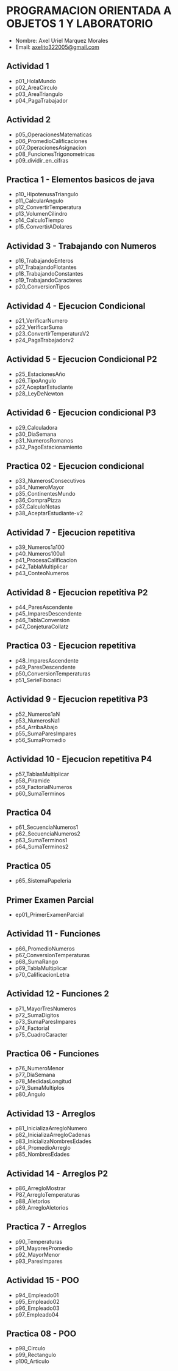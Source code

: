 # PROGRAMACION ORIENTADA A OBJETOS 1 Y LABORATORIO
- Nombre: Axel Uriel Marquez Morales
- Email: axelito322005@gmail.com

## Actividad 1
 - p01_HolaMundo
 - p02_AreaCirculo
 - p03_AreaTriangulo
 - p04_PagaTrabajador

## Actividad 2
 - p05_OperacionesMatematicas
 - p06_PromedioCalificaciones
 - p07_OperacionesAsignacion
 - p08_FuncionesTrigonometricas
 - p09_dividir_en_cifras

 ## Practica 1 - Elementos basicos de java
 - p10_HipotenusaTriangulo
 - p11_CalcularAngulo
 - p12_ConvertirTemperatura
 - p13_VolumenCilindro
 - p14_CalculoTiempo
 - p15_ConvertirADolares
 
 ## Actividad 3 - Trabajando con Numeros
 - p16_TrabajandoEnteros
 - p17_TrabajandoFlotantes
 - p18_TrabajandoConstantes
 - p19_TrabajandoCaracteres
 - p20_ConversionTipos

 ## Actividad 4 - Ejecucion Condicional
 - p21_VerificarNumero
 - p22_VerificarSuma
 - p23_ConvertirTemperaturaV2
 - p24_PagaTrabajadorv2

 ## Actividad 5 - Ejecucion Condicional P2
 - p25_EstacionesAño
 - p26_TipoAngulo
 - p27_AceptarEstudiante
 - p28_LeyDeNewton

 ## Actividad 6 - Ejecucion condicional P3
 - p29_Calculadora
 - p30_DiaSemana
 - p31_NumerosRomanos
 - p32_PagoEstacionamiento

 ## Practica 02 - Ejecucion condicional
 - p33_NumerosConsecutivos
 - p34_NumeroMayor
 - p35_ContinentesMundo
 - p36_CompraPizza
 - p37_CalculoNotas
 - p38_AceptarEstudiante-v2

 ## Actividad 7 - Ejecucion repetitiva
 - p39_Numeros1a100
 - p40_Numeros100a1
 - p41_ProcesaCalificacion
 - p42_TablaMultiplicar
 - p43_ConteoNumeros

 ## Actividad 8 - Ejecucion repetitiva P2
 - p44_ParesAscendente
 - p45_ImparesDescendente
 - p46_TablaConversion
 - p47_ConjeturaCollatz

 ## Practica 03 - Ejecucion repetitiva
 - p48_ImparesAscendente
 - p49_ParesDescendente
 - p50_ConversionTemperaturas
 - p51_SerieFibonaci

 ## Actividad 9 - Ejecucion repetitiva P3
 - p52_Numeros1aN
 - p53_NumerosNa1
 - p54_ArribaAbajo
 - p55_SumaParesImpares
 - p56_SumaPromedio

 ## Actividad 10 - Ejecucion repetitiva P4
 - p57_TablasMultiplicar
 - p58_Piramide
 - p59_FactorialNumeros
 - p60_SumaTerminos

 ## Practica 04
 - p61_SecuenciaNumeros1
 - p62_SecuenciaNumeros2
 - p63_SumaTerminos1
 - p64_SumaTerminos2

 ## Practica 05
 - p65_SistemaPapeleria

 ## Primer Examen Parcial
 - ep01_PrimerExamenParcial

 ## Actividad 11 - Funciones
 - p66_PromedioNumeros
 - p67_ConversionTemperaturas
 - p68_SumaRango
 - p69_TablaMultiplicar
 - p70_CalificacionLetra

 ## Actividad 12 - Funciones 2 
 - p71_MayorTresNumeros
 - p72_SumaDigitos
 - p73_SumaParesImpares
 - p74_Factorial
 - p75_CuadroCaracter

 ## Practica 06 - Funciones
 - p76_NumeroMenor
 - p77_DiaSemana  
 - p78_MedidasLongitud  
 - p79_SumaMultiplos
 - p80_Angulo

 ## Actividad 13 - Arreglos
 - p81_InicializaArregloNumero
 - p82_InicializaArregloCadenas
 - p83_InicializaNombresEdades
 - p84_PromedioArreglo
 - p85_NombresEdades

 ## Actividad 14 - Arreglos P2
 - p86_ArregloMostrar
 - P87_ArregloTemperaturas
 - p88_Aletorios
 - p89_ArregloAletorios

 ## Practica 7 - Arreglos
 - p90_Temperaturas
 - p91_MayoresPromedio
 - p92_MayorMenor
 - p93_ParesImpares 

 ## Actividad 15 - POO
 - p94_Empleado01
 - p95_Empleado02
 - p96_Empleado03
 - p97_Empleado04

## Practica 08 - POO
 - p98_Circulo
 - p99_Rectangulo
 - p100_Articulo
